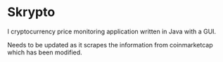 # Skrypto
I cryptocurrency price monitoring application written in Java with a GUI. 

Needs to be updated as it scrapes the information from coinmarketcap which has been modified. 
